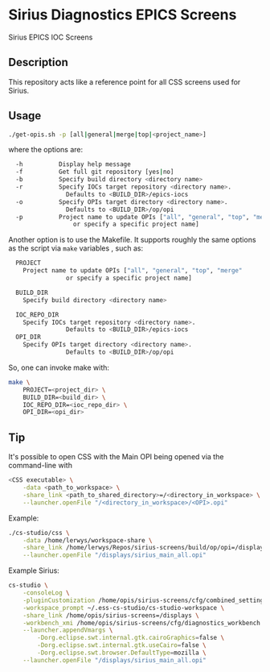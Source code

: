# Sirius Diagnostics EPICS Screens

Sirius EPICS IOC Screens

## Description

This repository acts like a reference point for all
CSS screens used for Sirius.

## Usage

```bash
./get-opis.sh -p [all|general|merge|top|<project_name>]
```

where the options are:

```bash
  -h          Display help message
  -f          Get full git repository [yes|no]
  -b          Specify build directory <directory name>
  -r          Specify IOCs target repository <directory name>.
                Defaults to <BUILD_DIR>/epics-iocs
  -o          Specify OPIs target directory <directory name>.
                Defaults to <BUILD_DIR>/op/opi
  -p          Project name to update OPIs ["all", "general", "top", "merge"
                  or specify a specific project name]
```

Another option is to use the Makefile. It supports roughly the same options
as the script via `make` variables , such as:


```bash
  PROJECT
    Project name to update OPIs ["all", "general", "top", "merge"
                or specify a specific project name]

  BUILD_DIR
    Specify build directory <directory name>

  IOC_REPO_DIR
    Specify IOCs target repository <directory name>.
                Defaults to <BUILD_DIR>/epics-iocs
  OPI_DIR
    Specify OPIs target directory <directory name>.
                Defaults to <BUILD_DIR>/op/opi
```

So, one can invoke make with:

```bash
make \
    PROJECT=<project_dir> \
    BUILD_DIR=<build_dir> \
    IOC_REPO_DIR=<ioc_repo_dir> \
    OPI_DIR=<opi_dir>

```


## Tip

It's possible to open CSS with the Main OPI being opened via the command-line with

```bash
<CSS executable> \
    -data <path_to_workspace> \
    -share_link <path_to_shared_directory>=/<directory_in_workspace> \
    --launcher.openFile "/<directory_in_workspace>/<OPI>.opi"
```

Example:

```bash
./cs-studio/css \
    -data /home/lerwys/workspace-share \
    -share_link /home/lerwys/Repos/sirius-screens/build/op/opi=/displays \
    --launcher.openFile "/displays/sirius_main_all.opi"
```

Example Sirius:

```bash
cs-studio \
    -consoleLog \
    -pluginCustomization /home/opis/sirius-screens/cfg/combined_settings.ini \
    -workspace_prompt ~/.ess-cs-studio/cs-studio-workspace \
    -share_link /home/opis/sirius-screens=/displays \
    -workbench_xmi /home/opis/sirius-screens/cfg/diagnostics_workbench.xmi \
    --launcher.appendVmargs \
        -Dorg.eclipse.swt.internal.gtk.cairoGraphics=false \
        -Dorg.eclipse.swt.internal.gtk.useCairo=false \
        -Dorg.eclipse.swt.browser.DefaultType=mozilla \
    --launcher.openFile "/displays/sirius_main_all.opi"
```
